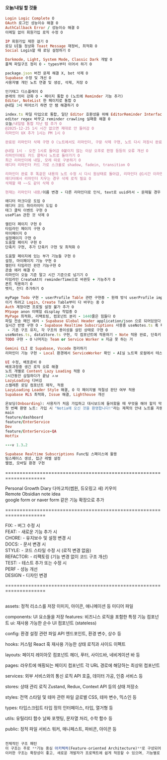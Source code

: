 #### 오늘/내일 할 것들

```ruby
Login Logic Complete O
OAuth 로그인 성능이슈 해결 O
AuthCallback Error / 성능이슈 해결 O
이메일 없이 회원가입 로직 수정 O

IP 회원가입 제한 걸기 O
로딩 UI들 정상화 Toast Message 재정비, 최적화 O
Social Login할 때 로딩 설정하기 O

Darkmode, Light, System Mode, Classic Dark 개발 O
플젝 파일구조 정리 O - types부터 이어서 하기 O

package.json 버전 문제 해결 X, bot 삭제 O
Supabase 수정 및 개선 O
사용자별 개인 노트 연결 및 생성, 삭제, 저장 O

인기태그 디스플레이 O
본래의 의미 강화 O - 페이지 통합 O (노트에 Reminder 기능 추가)
Editor, NoteList 한 페이지로 통합 O
@내일 3시 띄어쓰기 하면 안 됌 해결하기 O

index.ts 파일 타입으로 통합, 일단 Editor 호환성을 위해 EditorReminder Interface 생성 O
editor regex 바꾸고 reminder crawling 실패중 해결 O
오늘/내일탭 통합 지난 탭 추가 O
@2025-12-25 1시 시간 없으면 제대로 안 들어감 O
리마인더 UX 추가 1시는 PM 1시 O

완료된 리마인더 삭제 구현 O (노트에서도 리마인더, 구문 삭제 구현, 노트 다시 저장시 완료 리마인더 삭제 해결) *수정과 삭제, original_text 추가에 문제가 있음 삭제가 된다 안 된다는 그 다음 문제 = (수정, 삭제) 행동 반복 후 DB 데이터 증식 + Original_text allowd Null 에러 발생* O - 거의 키 로그인 만큼의 개빡이였다 - textarea를 md로 바꾸니까 고장남 씨ㅡ빨 O

@내일 1시 - 오전 1시로 들어감 0붙이지 않는 이상 오후로 판정 등등의 오류 개선 O
리마인더에도 카드 클릭시 노트로 돌아가기 O
최근 리마인더에 내일, 모레 따로 구분하기 O
에디터 리마인더 카드 가로 스크롤로 shadow, fadein, transition O

리마인더 완료 후 똑같은 내용의 노트 수정 시 다시 원상태로 돌아감, 리마인더 @1시간 이라면 수정할 때 기준 1시간으로 바뀜 - 이게 수정할 때도 다 지우고 수정하는 방식이라 그게 아니라 따로 처리를 해야할듯 - 성능 개선과 로직개선 필요 O
에디터에서 리마인더 지우는 경우 삭제 로직 필요 O
삭제할 때 ~~도 같이 삭제 O

현재는 리마인더 내용/이름 변경 - 다른 리마인더로 인식, text로 uuid라서 - 문제될 경우 바꾸는 걸로

에디터 마크다운 도입 O
에디터 코드 하이라이터 도입 O
태그 클릭 이벤트 구현 O
usePlan 관한 것 삭제 O

캘린더 페이지 구현 O
타임라인 페이지 구현 O
마이페이지 O
설정페이지 구현 O
도움말 페이지 구현 O
단축키 구현, 추가 단축키 구현 및 최적화 O

도움말 페이지에 있는 부가 기능들 구현 O
설정, 마이페이지 기능 구현 O
캘린더 타임라인 완전 기능구현 O
콘솔 에러 해결 O
리마인더 오늘 기준 말고 시간 기준으로 넘기기 O
타임라인 CreateAt이 reminderTime으로 바뀐듯 + 기능추가 O
폰트 적용하기 O
뱃지, 잔디 추가하기 O

myPage Todo 구현 - userProfile Table 관련 구현중 - 원래 방식 userProfile import로 개선하기 - O
이거 하려고 Login, Create Table부터 다 바꾸는 중 O
Auth 계정이면 프로필 설정 불가 추가 O
MYpage anon 이메일 display 작업중 O
MyPage 최적화, 리팩토링, 컴포넌트 분리 - 1440줄은 힘들다 O
파일 전송 메인 에러 - Supabase Global Header application/json 으로 되어있었다 매우 조심할것 - 프사 완벽 구현 O
실시간 반영 구현 O - Supabase Realtime Subscriptions 사용중 useNotes.ts 훅 폐지 dataStore에서 중앙집중 관리 구현중 O
 - 기존 구조 유지, 각 구조의 용이성을 살린 상태로 구현 O
useNotes.ts, dataStore.ts 구현, 각 컴포넌트에 적용하기 - Note 적용 완료, 단축키 복구 및 Reminder까지 적용하기 - O
TODO 구현 - O 나머지는 Team or Service Worker = 지금 못 하는 거

Gemini CLI 로 Supabase, Vscode 정리하기
리마인더 기능 구현 - Local 환경에서 ServiceWorker 확인 - AI실 노트북 로컬에서 테스트, Gemini - Supabase Cron 추가

UI 수정, 배포준비 O
배포과정중 생긴 로직 오류 해결 
노트 개별로 Content Lazy Loading 적용 O
2시간동안 삽질하다가 끝남 ㅅㅂ
LazyLoading 디버깅
스켈레톤 로딩 컴포넌트 제작, 적용
LazyLoading Loader Style 해결, O 각 페이지별 적절성 판단 여부 적용
Supabase RLS 최적화, Issue 해결, Lighthouse 개선 

온보딩(Onboarding): 사용자가 처음 가입하고 대시보드에 들어왔을 때 무엇을 해야 할지 막막할 수 있습니다.
첫 번째 환영 노트: 가입 시 "Notia에 오신 것을 환영합니다!"라는 제목의 안내 노트를 자동으로 생성해주면 좋습니다. 이 노트 안에 #태그와 @리마인더 사용법을 예시와 함께 적어두면 사용자가 기능을 자연스럽게 학습할 수 있습니다.
main
feature/dashboard
feature/EnterService
Dev
feature/EnterService-QA
Hotfix

---v 1.3.2

Supabase Realtime Subscriptions Func팀 스페이스에 활용
팀스페이스 생성, 접근 레벨 설정
웹앱, 모바일 환경 구현

```

====================================================================<br/>

Personal Growth Diary 다마고치(썸원, 듀오링고 새) 키우미<br/>
Remote Obsidian note idea<br/>
google form or naver form 같은 기능 확장으로 추가 <br/>

====================================================================<br/>

FIX: - 버그 수정 시<br/>
FEAT: - 새로운 기능 추가 시<br/>
CHORE: - 유지보수 및 설정 변경 시<br/>
DOCS: - 문서 변경 시<br/>
STYLE: - 코드 스타일 수정 시 (로직 변경 없음)<br/>
REFACTOR: - 리팩토링 (기능 변경 없이 코드 구조 개선)<br/>
TEST: - 테스트 추가 또는 수정 시<br/>
PERF - 성능 개선<br/>
DESIGN - 디자인 변경<br/>

====================================================================<br/><br/>

assets: 정적 리소스를 저장
이미지, 아이콘, 애니메이션 등 미디어 파일<br/>

components: UI 요소들을 저장
features: 비즈니스 로직을 포함한 특정 기능 컴포넌트
ui: 재사용 가능한 순수 UI 컴포넌트 (stateless)

config: 환경 설정 관련 파일
API 엔드포인트, 환경 변수, 상수 등

hooks: 커스텀 React 훅
재사용 가능한 상태 로직과 사이드 이펙트

layouts: 페이지 레이아웃 컴포넌트
헤더, 푸터, 사이드바, 네비게이션 바 등

pages: 라우트에 매핑되는 페이지 컴포넌트
각 URL 경로에 해당하는 최상위 컴포넌트

services: 외부 서비스와의 통신 로직
API 호출, 데이터 가공, 인증 서비스 등

stores: 상태 관리 로직
Zustand, Redux, Context API 등의 상태 저장소

styles: 전역 스타일 및 테마 관련 파일
글로벌 CSS, 테마 변수, 믹스인 등

types: 타입스크립트 타입 정의
인터페이스, 타입, 열거형 등

utils: 유틸리티 함수
날짜 포맷팅, 문자열 처리, 수학 함수 등

public: 정적 파일
서비스 워커, 매니페스트, 파비콘, 아이콘 등
<br/><br/>

```js
전체적인 구조 패턴
이 구조는 주로 **기능 중심 아키텍처(Feature-oriented Architecture)**로 구성되어 있으며, 이는 대규모 프로젝트에서 기능별로 코드를 분리하여 유지보수성을 높이는 데 효과적입니다. 또한 아토믹 디자인 시스템(Atomic Design System) 원칙을 UI 컴포넌트에 적용하고 있는 것으로 보입니다.
이러한 구조는 확장성이 좋고, 새로운 개발자가 프로젝트에 쉽게 적응할 수 있으며, 기능별로 분리되어 있어 코드의 응집도를 높이고 결합도를 낮추는 데 도움이 됩니다.
```
